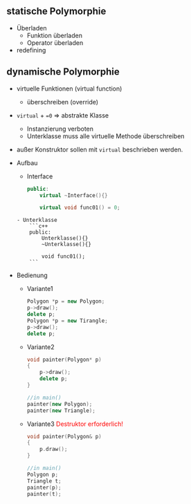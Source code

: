 ## statische Polymorphie
- Überladen
	- Funktion überladen
	- Operator überladen
- redefining

## dynamische Polymorphie
- virtuelle Funktionen (virtual function)
	- überschreiben (override)

- `virtual` + `=0` $\Rightarrow$ abstrakte Klasse
	- Instanzierung verboten
	- Unterklasse muss alle virtuelle Methode überschreiben

- außer Konstruktor sollen mit `virtual` beschrieben werden.

- Aufbau
	- Interface
		```c++
		public:
			virtual ~Interface(){}
		
			virtual void func01() = 0;
	```
	- Unterklasse
		```c++
		public: 
			Unterklasse(){}
			~Unterklasse(){}
		
			void func01();
		```

- Bedienung
	- Variante1
		```c++
		Polygon *p = new Polygon;
		p->draw();
		delete p;
		Polygon *p = new Tirangle;
		p->draw();
		delete p;
		```
	- Variante2
		```c++
		void painter(Polygon* p)
		{
			p->draw();
			delete p;
		}
		
		//in main()
		painter(new Polygon);
		painter(new Triangle);
		```
	- Variante3 <font color = "red">Destruktor erforderlich!</font> 
		```c++
		void painter(Polygon& p)
		{
			p.draw();
		}
		
		//in main()
		Polygon p;
		Triangle t;
		painter(p);
		painter(t);
		```

